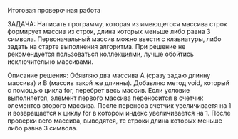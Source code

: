 Итоговая проверочная работа

ЗАДАЧА:
Написать программу, которая из имеющегося массива строк формирует массив из строк, длина которых меньше либо равна 3 символа. Первоначальный массив можно ввести с клавиатуры, либо задать на старте выполнения алгоритма. При решение не рекомендуется пользоваться коллекциями, лучше обойтись исключительно массивами.

Описание решения:
Обявляю два массива А (сразу задаю длинну массива) и В (массив такой же длинны).
Добавляю метод void, который с помощью цикла for, перебрет весь массив.
Если условие выполняется, элемент первого массива переносится в счетчик элементов второго массива.
После переноса счетчик увеличиваетя на 1 и возвращается к циклу for в котором индекс увеличивается на 1.
После проверки вего массива, выводятся, те строки длина которых меньше либо равна 3 символа.
